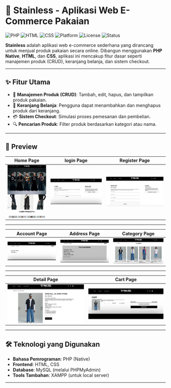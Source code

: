 # 🧥 Stainless - Aplikasi Web E-Commerce Pakaian

![PHP](https://img.shields.io/badge/PHP-777BB4?style=flat-square&logo=php&logoColor=white)
![HTML](https://img.shields.io/badge/HTML5-E34F26?style=flat-square&logo=html5&logoColor=white)
![CSS](https://img.shields.io/badge/CSS3-1572B6?style=flat-square&logo=css3&logoColor=white)
![Platform](https://img.shields.io/badge/Platform-Web-blue)
![License](https://img.shields.io/badge/License-MIT-blueviolet)
![Status](https://img.shields.io/badge/Status-Active-brightgreen)

**Stainless** adalah aplikasi web e-commerce sederhana yang dirancang untuk menjual produk pakaian secara online. Dibangun menggunakan **PHP Native**, **HTML**, dan **CSS**, aplikasi ini mencakup fitur dasar seperti manajemen produk (CRUD), keranjang belanja, dan sistem checkout.

---

## ✨ Fitur Utama

- 👕 **Manajemen Produk (CRUD)**: Tambah, edit, hapus, dan tampilkan produk pakaian.
- 🛒 **Keranjang Belanja**: Pengguna dapat menambahkan dan menghapus produk dari keranjang.
- 💳 **Sistem Checkout**: Simulasi proses pemesanan dan pembelian.
- 🔍 **Pencarian Produk**: Filter produk berdasarkan kategori atau nama.

---

## 📸 Preview

| Home Page | login Page | Register Page |
|--------------|------------|-------------|
| ![chat](https://github.com/IndraMuh/stainless/blob/main/gambar/preview1.png?raw=true) | ![input](https://github.com/IndraMuh/stainless/blob/main/gambar/preview2.png?raw=true) | ![ai](https://github.com/IndraMuh/stainless/blob/main/gambar/preview3.png?raw=true) |

---

| Account Page | Address Page | Category Page |
|--------------|------------|-------------|
| ![chat](https://github.com/IndraMuh/stainless/blob/main/gambar/preview4.png?raw=true) | ![input](https://github.com/IndraMuh/stainless/blob/main/gambar/preview5.png?raw=true) | ![ai](https://github.com/IndraMuh/stainless/blob/main/gambar/preview6.png?raw=true) |

---

| Detail Page | Cart Page |
|--------------|------------|
| ![chat](https://github.com/IndraMuh/stainless/blob/main/gambar/preview7.png?raw=true) | ![input](https://github.com/IndraMuh/stainless/blob/main/gambar/preview8.png?raw=true) |

---

## 🛠️ Teknologi yang Digunakan

- **Bahasa Pemrograman**: PHP (Native)
- **Frontend**: HTML, CSS
- **Database**: MySQL (melalui PHPMyAdmin)
- **Tools Tambahan**: XAMPP (untuk local server)

---
